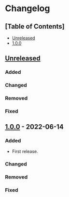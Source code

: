 # Changelog

## [Table of Contents]
- [Unreleased](#unreleased)
- [1.0.0](#100---2022-06-14)

## [Unreleased][]
### Added
### Changed
### Removed
### Fixed

## [1.0.0] - 2022-06-14
### Added
- First release.
### Changed
### Removed
### Fixed

[Unreleased]: https://github.com/regorxxx/countries-shapes-generator/compare/v1.0.0...HEAD
[1.0.0]: https://github.com/regorxxx/countries-shapes-generator/compare/87ba5bd...v1.0.0
